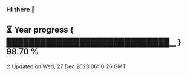 ### Hi there 👋
⏳ Year progress { █████████████████████████████▁ } 98.70 %
---
⏰ Updated on Wed, 27 Dec 2023 06:10:26 GMT

